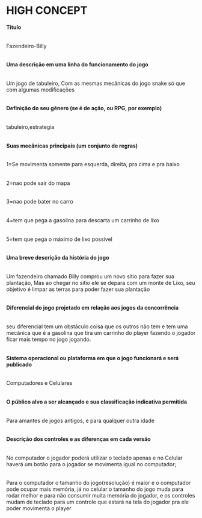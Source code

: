 # HIGH CONCEPT
**Titulo**
######
Fazendeiro-Billy
######
 **Uma descrição em uma linha do funcionamento do jogo**
######
Um jogo de tabuleiro, Com as mesmas mecânicas do jogo snake só que com algumas modificações 
######
**Definição do seu gênero (se é de ação, ou RPG, por exemplo)**
######
tabuleiro,estrategia
######
**Suas mecânicas principais (um conjunto de regras)**
######
1=Se movimenta somente para esquerda, direita, pra cima e pra baixo 
######
2=nao pode sair do mapa
######
3=nao pode bater no carro
######
4=tem que pega a gasolina para descarta um carrinho de lixo
######
5=tem que pega o máximo de lixo possível
######
**Uma breve descrição da história do jogo**
######
Um fazendeiro chamado Billy comprou um novo sitio para fazer sua plantação, Mas ao chegar no sitio ele se depara com um monte de Lixo, seu objetivo é limpar as terras para poder fazer sua plantação 
######
**Diferencial do jogo projetado em relação aos jogos da concorrência**
######
seu diferencial tem um obstáculo coisa que os outros não tem e tem uma mecânica que é a gasolina que tira um carrinho do  player fazendo o jogador ficar mais tempo no jogo jogando.
######
**Sistema operacional ou plataforma em que o jogo funcionará e será publicado**
######
Computadores e Celulares
######
**O público alvo a ser alcançado e sua classificação indicativa permitida**
######
Para amantes de jogos antigos, e para qualquer outra idade
######
**Descrição dos controles e as diferenças em cada versão**
######
No computador o jogador poderá utilizar o teclado apenas e no Celular haverá um botão para o jogador se movimenta igual no computador;
######
Para o computador o tamanho do jogo(resolução) é maior e o computador pode ocupar mais memória, já no celular o tamanho do jogo muda para rodar melhor e para não consumir muita memória do jogador, e os controles mudam de teclado para um controle que estará na tela do jogador pra ele poder movimenta o player 
######
